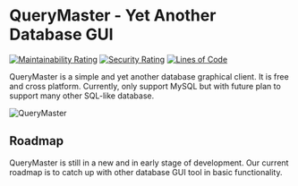 # QueryMaster - Yet Another Database GUI

[![Maintainability Rating](https://sonarcloud.io/api/project_badges/measure?project=invisal_query-master&metric=sqale_rating)](https://sonarcloud.io/summary/new_code?id=invisal_query-master) [![Security Rating](https://sonarcloud.io/api/project_badges/measure?project=invisal_query-master&metric=security_rating)](https://sonarcloud.io/summary/new_code?id=invisal_query-master)
[![Lines of Code](https://sonarcloud.io/api/project_badges/measure?project=invisal_query-master&metric=ncloc)](https://sonarcloud.io/summary/new_code?id=invisal_query-master)

QueryMaster is a simple and yet another database graphical client. It is free and cross platform. Currently, only support MySQL but with future plan to support many other SQL-like database.


![QueryMaster](https://raw.githubusercontent.com/invisal/query-master/master/docs/screenshot/animated2.gif)

## Roadmap

QueryMaster is still in a new and in early stage of development. Our current roadmap is to catch up with other database GUI tool in basic functionality.